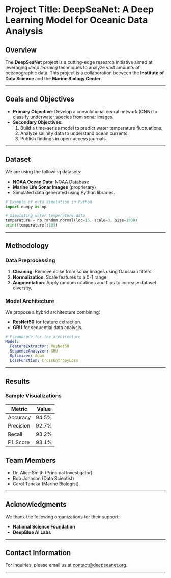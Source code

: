 
# Project Title: **DeepSeaNet**: A Deep Learning Model for Oceanic Data Analysis

## Overview
The **DeepSeaNet** project is a cutting-edge research initiative aimed at leveraging _deep learning_ techniques to analyze vast amounts of oceanographic data. This project is a collaboration between the **Institute of Data Science** and the **Marine Biology Center**.

---

## Goals and Objectives
- **Primary Objective**: Develop a convolutional neural network (CNN) to classify underwater species from sonar images.
- **Secondary Objectives**:
  1. Build a time-series model to predict water temperature fluctuations.
  2. Analyze salinity data to understand ocean currents.
  3. Publish findings in open-access journals.

---

## Dataset
We are using the following datasets:
- **NOAA Ocean Data**: [NOAA Database](https://www.noaa.gov/data)
- **Marine Life Sonar Images** (proprietary)
- Simulated data generated using Python libraries.

```python
# Example of data simulation in Python
import numpy as np

# Simulating water temperature data
temperature = np.random.normal(loc=15, scale=3, size=1000)
print(temperature[:10])
```

---

## Methodology
### Data Preprocessing
1. **Cleaning**: Remove noise from sonar images using Gaussian filters.
2. **Normalization**: Scale features to a 0-1 range.
3. **Augmentation**: Apply random rotations and flips to increase dataset diversity.

### Model Architecture
We propose a hybrid architecture combining:
- **ResNet50** for feature extraction.
- **GRU** for sequential data analysis.

```yaml
# Pseudocode for the architecture
Model:
  FeatureExtractor: ResNet50
  SequenceAnalyzer: GRU
  Optimizer: Adam
  LossFunction: CrossEntropyLoss
```

---

## Results
### Sample Visualizations
| Metric       | Value |
|--------------|-------|
| Accuracy     | 94.5% |
| Precision    | 92.7% |
| Recall       | 93.2% |
| F1 Score     | 93.1% |



## Team Members
- Dr. Alice Smith (Principal Investigator)
- Bob Johnson (Data Scientist)
- Carol Tanaka (Marine Biologist)

---

## Acknowledgments
We thank the following organizations for their support:
- **National Science Foundation**
- **DeepBlue AI Labs**

---

## Contact Information
For inquiries, please email us at [contact@deepseanet.org](mailto:contact@deepseanet.org).

---
